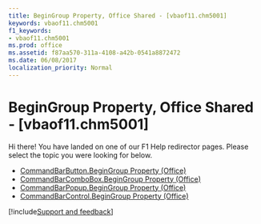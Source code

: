 ```yaml
---
title: BeginGroup Property, Office Shared - [vbaof11.chm5001]
keywords: vbaof11.chm5001
f1_keywords:
- vbaof11.chm5001
ms.prod: office
ms.assetid: f87aa570-311a-4108-a42b-0541a8872472
ms.date: 06/08/2017
localization_priority: Normal
---
```



# BeginGroup Property, Office Shared - [vbaof11.chm5001]

Hi there! You have landed on one of our F1 Help redirector pages. Please select the topic you were looking for below.

- [CommandBarButton.BeginGroup Property (Office)](http://msdn.microsoft.com/library/62f522cd-30de-85a6-bd2d-0bd3f6ccb44f%28Office.15%29.aspx)
- [CommandBarComboBox.BeginGroup Property (Office)](http://msdn.microsoft.com/library/482ec5fc-91ef-746b-2ec8-360bb7780df2%28Office.15%29.aspx)
- [CommandBarPopup.BeginGroup Property (Office)](http://msdn.microsoft.com/library/0ecc5c98-5db7-792c-8f33-86f7df32d912%28Office.15%29.aspx)
- [CommandBarControl.BeginGroup Property (Office)](http://msdn.microsoft.com/library/529b8c23-ec1f-b37b-a40c-9ae6016f4dc0%28Office.15%29.aspx)

[!include[Support and feedback](~/includes/feedback-boilerplate.md)]